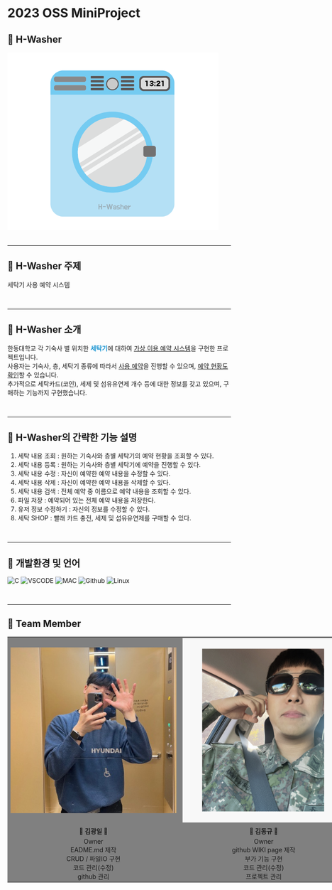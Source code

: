 <h1>2023 OSS MiniProject</h1>
<h2>🧺 H-Washer</h2>
<img src = "./img/h-washer.png" style = "widht : 100%; height : 400px">
<br><br>
<hr>

<h2>🧺 H-Washer 주제</h2>
<p>세탁기 사용 예약 시스템</p>
<br>
<hr>
<h2>🧺 H-Washer 소개</h2>
<p>

한동대학교 각 기숙사 별 위치한 <b style = "color : #1793D1">세탁기</b>에 대하여 <u>가상 이용 예약 시스템</u>을 구현한 프로젝트입니다.<br>
사용자는 기숙사, 층, 세탁기 종류에 따라서 <u>사용 예약</u>을 진행할 수 있으며, <u>예약 현황도 확인</u>할 수 있습니다.<br>
추가적으로 세탁카드(코인), 세제 및 섬유유연제 개수 등에 대한 정보를 갖고 있으며, 구매하는 기능까지 구현했습니다.

</p>
<br>
<hr>

<h2>🧺 H-Washer의 간략한 기능 설명</h2>
<ol>
    <li>세탁 내용 조회
    : 원하는 기숙사와 층별 세탁기의 예약 현황을 조회할 수 있다.</li>
    <li>세탁 내용 등록
    : 원하는 기숙사와 층별 세탁기에 예약을 진행할 수 있다.</li>
    <li>세탁 내용 수정
    : 자신이 예약한 예약 내용을 수정할 수 있다.</li>
    <li>세탁 내용 삭제
    : 자신이 예약한 예약 내용을 삭제할 수 있다.</li>
    <li>세탁 내용 검색
    : 전체 예약 중 이름으로 예약 내용을 조회할 수 있다.</li>
    <li>파일 저장
    : 예약되어 있는 전체 예약 내용을 저장한다.</li>
    <li>유저 정보 수정하기
    : 자신의 정보를 수정할 수 있다.</li>
    <li>세탁 SHOP
    : 빨래 카드 충전, 세제 및 섬유유연제를 구매할 수 있다.</li>
</ol>
<br>
<hr>

<h2>🧺 개발환경 및 언어</h2>

![C](https://img.shields.io/badge/-C_programming-0054FF?style=for-the-badge&logo=C&logoColor=white)
![VSCODE](https://img.shields.io/badge/-VSCODE-00E4eF?style=for-the-badge&logo=V&logoColor=white)
![MAC](https://img.shields.io/badge/-MAC_BOOK-gray?style=for-the-badge&logo=apple&logoColor=white)
![Github](https://img.shields.io/badge/-Github-black?style=for-the-badge&logo=github&logoColor=white)
![Linux](https://img.shields.io/badge/-Linux-FCC624?style=for-the-badge&logo=Linux&logoColor=black)

<br>
<hr>

<h2>🧺 Team Member</h2>
<table style = "border : 1 solid while; text-align : center; background-color : gray; width : 80vw">
<tr>
    <td><img src = "./img/kimkwangil.jpg" style = "width : 50vw; height : 100%"></td>
    <td><img src = "./img/kimdongkyu.png" style = "width : 50vw; height : 100%"></td>
</tr>
<tr>
    <td style = "width : 50vw; "><b>👥 김광일 👥</b></td>
    <td style = "width : 50vw; "><b>👥 김동규 👥</b></td>
</tr>
<tr>
    <td style = "width : 50vw; height : 100%">Owner<br>EADME.md 제작<br>CRUD / 파일IO 구현<br>코드 관리(수정)<br>github 관리</td>
    <td style = "width : 50vw; height : 100%">Owner<br>github WIKI page 제작<br>부가 기능 구현<br>코드 관리(수정)<br> 프로젝트 관리</td>
</tr>
</table>
<br>
